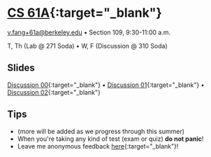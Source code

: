 # [CS 61A](http://www.cs61a.org){:target="_blank"}
[v.fang+61a@berkeley.edu](mailto:v.fang+61a@berkeley.edu) • Section 109, 9:30-11:00 a.m.

T, Th (Lab @ 271 Soda) • W, F (Discussion @ 310 Soda)

## Slides
[Discussion 00](https://docs.google.com/presentation/d/1BMm4PaxLU-7vmPlXM3Y3dr8Q8hmdMc9zrWmNT5iS9w4/present?slide=id.p){:target="_blank"} • [Discussion 01](https://docs.google.com/presentation/d/14_lRBu6__xBPoLQmy0byT7vHrLKDRXBZkBGpAnzcpSg/present?slide=id.p){:target="_blank"} • [Discussion 02](https://docs.google.com/presentation/d/1IOIKo7hkXVSs-5bDZaEO-P-qv9xZPtk0Jcn0KVKQ8zs/present?slide=id.p){:target="_blank"}

## Tips
* (more will be added as we progress through this summer)
* When you're taking any kind of test (exam or quiz) **do not panic**!
* Leave me anonymous feedback [here](https://docs.google.com/forms/d/1j2WmiTn4cWmJqtrFQk5J4NOGAbJINWJpAJDQ3TDtucI/viewform){:target="_blank"}!
